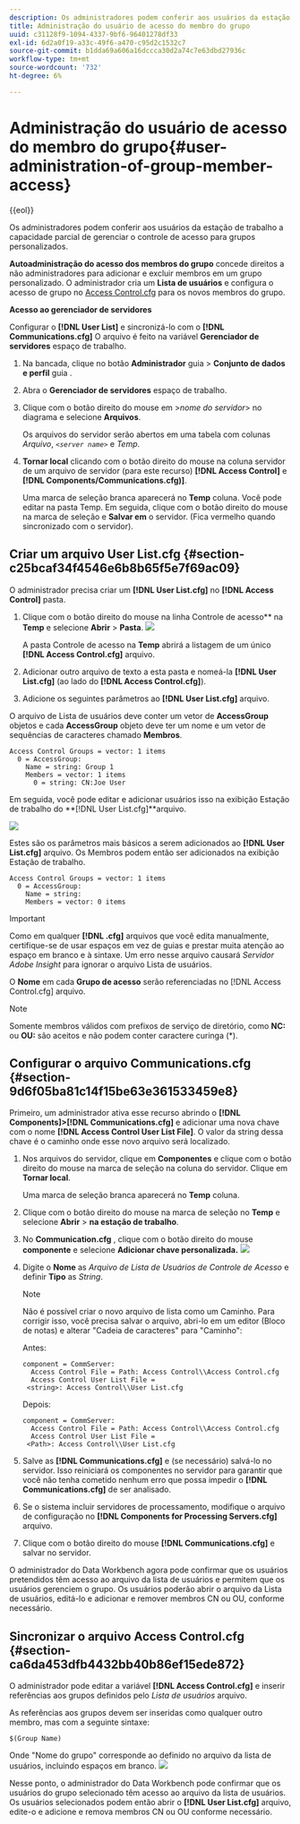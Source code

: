 ```yaml
---
description: Os administradores podem conferir aos usuários da estação de trabalho a capacidade parcial de gerenciar o controle de acesso para grupos personalizados.
title: Administração do usuário de acesso do membro do grupo
uuid: c31128f9-1094-4337-9bf6-96401278df33
exl-id: 6d2a0f19-a33c-49f6-a470-c95d2c1532c7
source-git-commit: b1dda69a606a16dccca30d2a74c7e63dbd27936c
workflow-type: tm+mt
source-wordcount: '732'
ht-degree: 6%

---
```


# Administração do usuário de acesso do membro do grupo{#user-administration-of-group-member-access}

{{eol}}

Os administradores podem conferir aos usuários da estação de trabalho a capacidade parcial de gerenciar o controle de acesso para grupos personalizados.

**Autoadministração do acesso dos membros do grupo** concede direitos a não administradores para adicionar e excluir membros em um grupo personalizado. O administrador cria um **Lista de usuários** e configura o acesso de grupo no [Access Control.cfg](https://experienceleague.adobe.com/docs/data-workbench/using/server-admin-install/admin-dwb-server/access-control/c-config-acs-ctrl.html) para os novos membros do grupo.

**Acesso ao gerenciador de servidores**

Configurar o **[!DNL User List]** e sincronizá-lo com o **[!DNL Communications.cfg]** O arquivo é feito na variável **Gerenciador de servidores** espaço de trabalho.

1. Na bancada, clique no botão **Administrador** guia > **Conjunto de dados e perfil** guia .

1. Abra o **Gerenciador de servidores** espaço de trabalho.
1. Clique com o botão direito do mouse em >*nome do servidor*> no diagrama e selecione **Arquivos**.

   Os arquivos do servidor serão abertos em uma tabela com colunas *Arquivo*, *`<server name>`* e *Temp*.

1. **Tornar local** clicando com o botão direito do mouse na coluna servidor de um arquivo de servidor (para este recurso) **[!DNL Access Control]** e **[!DNL Components/Communications.cfg)]**.

   Uma marca de seleção branca aparecerá no **Temp** coluna. Você pode editar na pasta Temp. Em seguida, clique com o botão direito do mouse na marca de seleção e **Salvar em** o servidor. (Fica vermelho quando sincronizado com o servidor).

## Criar um arquivo User List.cfg {#section-c25bcaf34f4546e6b8b65f5e7f69ac09}

O administrador precisa criar um **[!DNL User List.cfg]** no **[!DNL Access Control]** pasta.

1. Clique com o botão direito do mouse na linha Controle de acesso** na **Temp** e selecione **Abrir** > **Pasta**. ![](assets/6_4_workstation_groups_3.png)

   A pasta Controle de acesso na **Temp** abrirá a listagem de um único **[!DNL Access Control.cfg]** arquivo.

1. Adicionar outro arquivo de texto a esta pasta e nomeá-la **[!DNL User List.cfg]** (ao lado do **[!DNL Access Control.cfg]**).

1. Adicione os seguintes parâmetros ao **[!DNL User List.cfg]** arquivo.

O arquivo de Lista de usuários deve conter um vetor de **AccessGroup** objetos e cada **AccessGroup** objeto deve ter um nome e um vetor de sequências de caracteres chamado **Membros**.

```
Access Control Groups = vector: 1 items 
  0 = AccessGroup:  
    Name = string: Group 1 
    Members = vector: 1 items 
      0 = string: CN:Joe User
```

Em seguida, você pode editar e adicionar usuários isso na exibição Estação de trabalho do **[!DNL User List.cfg]**arquivo.

![](assets/6_4_workstation_groups_4.png)

Estes são os parâmetros mais básicos a serem adicionados ao **[!DNL User List.cfg]** arquivo. Os Membros podem então ser adicionados na exibição Estação de trabalho.

```
Access Control Groups = vector: 1 items 
  0 = AccessGroup:  
    Name = string:  
    Members = vector: 0 items
```

>[!IMPORTANT]
>
>Como em qualquer **[!DNL .cfg]** arquivos que você edita manualmente, certifique-se de usar espaços em vez de guias e prestar muita atenção ao espaço em branco e à sintaxe. Um erro nesse arquivo causará *Servidor Adobe Insight* para ignorar o arquivo Lista de usuários.

O **Nome** em cada **Grupo de acesso** serão referenciadas no [!DNL Access Control.cfg] arquivo.

>[!NOTE]
>
>Somente membros válidos com prefixos de serviço de diretório, como **NC:** ou **OU:** são aceitos e não podem conter caractere curinga (&#42;).

## Configurar o arquivo Communications.cfg {#section-9d6f05ba81c14f15be63e361533459e8}

Primeiro, um administrador ativa esse recurso abrindo o **[!DNL Components]>[!DNL Communications.cfg]** e adicionar uma nova chave com o nome **[!DNL Access Control User List File]**. O valor da string dessa chave é o caminho onde esse novo arquivo será localizado.

1. Nos arquivos do servidor, clique em **Componentes** e clique com o botão direito do mouse na marca de seleção na coluna do servidor. Clique em **Tornar local**.

   Uma marca de seleção branca aparecerá no **Temp** coluna.

1. Clique com o botão direito do mouse na marca de seleção no **Temp** e selecione **Abrir** > **na estação de trabalho**.

1. No **Communication.cfg** , clique com o botão direito do mouse **componente** e selecione **Adicionar chave personalizada.** ![](assets/6_4_workstation_groups.png)

1. Digite o **Nome** as *Arquivo de Lista de Usuários de Controle de Acesso* e definir **Tipo** as *String*.

   >[!NOTE]
   >
   >Não é possível criar o novo arquivo de lista como um Caminho. Para corrigir isso, você precisa salvar o arquivo, abri-lo em um editor (Bloco de notas) e alterar &quot;Cadeia de caracteres&quot; para &quot;Caminho&quot;:

   Antes:

   ```
   component = CommServer:  
     Access Control File = Path: Access Control\\Access Control.cfg 
     Access Control User List File =  
    <string>: Access Control\\User List.cfg
   ```

   Depois:

   ```
   component = CommServer:  
     Access Control File = Path: Access Control\\Access Control.cfg 
     Access Control User List File =  
    <Path>: Access Control\\User List.cfg
   ```

1. Salve as **[!DNL Communications.cfg]** e (se necessário) salvá-lo no servidor. Isso reiniciará os componentes no servidor para garantir que você não tenha cometido nenhum erro que possa impedir o **[!DNL Communications.cfg]** de ser analisado.
1. Se o sistema incluir servidores de processamento, modifique o arquivo de configuração no **[!DNL Components for Processing Servers.cfg]** arquivo.
1. Clique com o botão direito do mouse **[!DNL Communications.cfg]** e salvar no servidor.

O administrador do Data Workbench agora pode confirmar que os usuários pretendidos têm acesso ao arquivo da lista de usuários e permitem que os usuários gerenciem o grupo. Os usuários poderão abrir o arquivo da Lista de usuários, editá-lo e adicionar e remover membros CN ou OU, conforme necessário.

## Sincronizar o arquivo Access Control.cfg {#section-ca6da453dfb4432bb40b86ef15ede872}

O administrador pode editar a variável **[!DNL Access Control.cfg]** e inserir referências aos grupos definidos pelo *Lista de usuários* arquivo.

As referências aos grupos devem ser inseridas como qualquer outro membro, mas com a seguinte sintaxe:

```
$(Group Name)
```

Onde &quot;Nome do grupo&quot; corresponde ao definido no arquivo da lista de usuários, incluindo espaços em branco. ![](assets/6_4_workstation_groups_2.png)

Nesse ponto, o administrador do Data Workbench pode confirmar que os usuários do grupo selecionado têm acesso ao arquivo da lista de usuários. Os usuários selecionados podem então abrir o **[!DNL User List.cfg]** arquivo, edite-o e adicione e remova membros CN ou OU conforme necessário.
